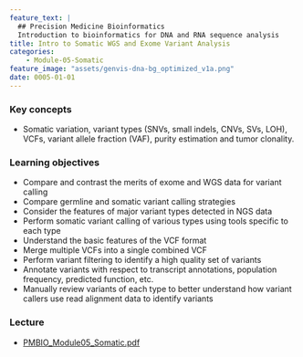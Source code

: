 ```yaml
---
feature_text: |
  ## Precision Medicine Bioinformatics
  Introduction to bioinformatics for DNA and RNA sequence analysis
title: Intro to Somatic WGS and Exome Variant Analysis
categories:
    - Module-05-Somatic
feature_image: "assets/genvis-dna-bg_optimized_v1a.png"
date: 0005-01-01
---
```


### Key concepts 
* Somatic variation, variant types (SNVs, small indels, CNVs, SVs, LOH), VCFs, variant allele fraction (VAF), purity estimation and tumor clonality.

### Learning objectives
* Compare and contrast the merits of exome and WGS data for variant calling
* Compare germline and somatic variant calling strategies
* Consider the features of major variant types detected in NGS data
* Perform somatic variant calling of various types using tools specific to each type
* Understand the basic features of the VCF format
* Merge multiple VCFs into a single combined VCF
* Perform variant filtering to identify a high quality set of variants
* Annotate variants with respect to transcript annotations, population frequency, predicted function, etc.
* Manually review variants of each type to better understand how variant callers use read alignment data to identify variants

### Lecture
* [PMBIO_Module05_Somatic.pdf](https://github.com/griffithlab/pmbio.org/raw/master/assets/lectures/PMBIO_Module05_Somatic.pdf)

